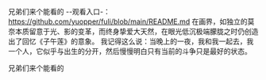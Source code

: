 兄弟们来个能看的
--观看入口-：https://github.com/yuopper/fuli/blob/main/README.md
在画界，如独立的莫奈本质留意于光、影的变革，而终身挚爱大天然，在眼光低沉极端朦胧之时仍创造出了回忆《子午莲》的意象。
我记得这么说：当晚上的一夜，我和我一起去，我一个人，它似乎与出生的分开，然后慢慢明白只有当前的斗争只是最好的状态。

兄弟们来个能看的
